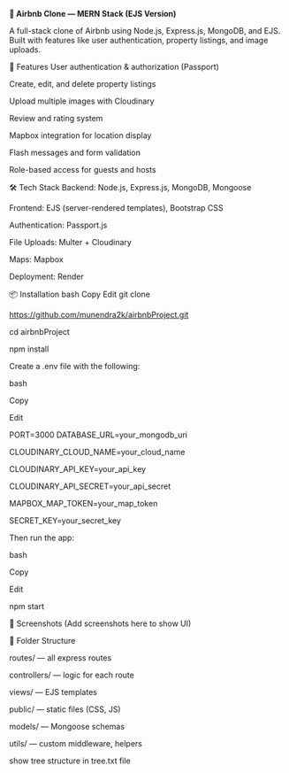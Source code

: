 **🏡 Airbnb Clone — MERN Stack (EJS Version)**

A full-stack clone of Airbnb using Node.js, Express.js, MongoDB, and EJS. Built with features like user authentication, property listings, and image uploads.

🚀 Features
User authentication & authorization (Passport)

Create, edit, and delete property listings

Upload multiple images with Cloudinary

Review and rating system

Mapbox integration for location display

Flash messages and form validation

Role-based access for guests and hosts

🛠️ Tech Stack
Backend: Node.js, Express.js, MongoDB, Mongoose

Frontend: EJS (server-rendered templates), Bootstrap CSS

Authentication: Passport.js

File Uploads: Multer + Cloudinary

Maps: Mapbox

Deployment: Render

📦 Installation
bash
Copy
Edit
git clone

https://github.com/munendra2k/airbnbProject.git

cd airbnbProject

npm install

Create a .env file with the following:

bash

Copy

Edit

PORT=3000
DATABASE_URL=your_mongodb_uri

CLOUDINARY_CLOUD_NAME=your_cloud_name

CLOUDINARY_API_KEY=your_api_key

CLOUDINARY_API_SECRET=your_api_secret

MAPBOX_MAP_TOKEN=your_map_token

SECRET_KEY=your_secret_key

Then run the app:

bash

Copy

Edit

npm start

📸 Screenshots
(Add screenshots here to show UI)

📂 Folder Structure

routes/ — all express routes

controllers/ — logic for each route

views/ — EJS templates

public/ — static files (CSS, JS)

models/ — Mongoose schemas

utils/ — custom middleware, helpers

show tree structure in tree.txt file

